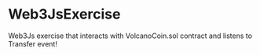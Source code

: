 # Web3JsExercise

Web3Js exercise that interacts with VolcanoCoin.sol contract and listens to Transfer event!
